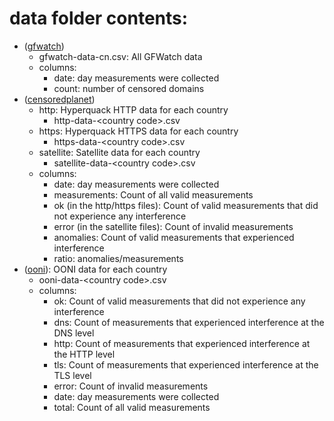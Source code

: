 # data folder contents:
- ([gfwatch](/data/gfwatch))
    - gfwatch-data-cn.csv: All GFWatch data
    - columns:
        - date: day measurements were collected
        - count: number of censored domains
- ([censoredplanet](/data/censoredplanet))
    - http: Hyperquack HTTP data for each country
        - http-data-\<country code>.csv
    - https: Hyperquack HTTPS data for each country
        - https-data-\<country code>.csv
    - satellite: Satellite data for each country
        - satellite-data-\<country code>.csv
    - columns:
        - date: day measurements were collected
        - measurements: Count of all valid measurements
        - ok (in the http/https files): Count of valid measurements that did not experience any interference
        - error (in the satellite files): Count of invalid measurements
        - anomalies: Count of valid measurements that experienced interference
        - ratio: anomalies/measurements
- ([ooni](/data/ooni)): OONI data for each country
    - ooni-data-\<country code>.csv
    - columns:
        - ok: Count of valid measurements that did not experience any interference
        - dns: Count of measurements that experienced interference at the DNS level
        - http: Count of measurements that experienced interference at the HTTP level
        - tls: Count of measurements that experienced interference at the TLS level
        - error: Count of invalid measurements
        - date: day measurements were collected
        - total: Count of all valid measurements

